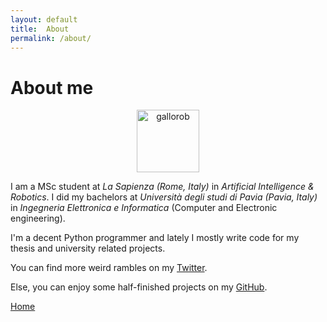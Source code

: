 ```yaml
---
layout: default
title:  About
permalink: /about/
---
```


# About me
<p align="center">
  <img src="https://avatars1.githubusercontent.com/u/32876132?s=460&u=04061a41dc379f3047290ed4621c9ade164f0f5e&v=4?raw=true" alt="gallorob" height="100"/>
</p>


I am a MSc student at _La Sapienza (Rome, Italy)_ in _Artificial Intelligence & Robotics_. I did my bachelors at _Università degli studi di Pavia (Pavia, Italy)_ in _Ingegneria Elettronica e Informatica_ (Computer and Electronic engineering).

I'm a decent Python programmer and lately I mostly write code for my thesis and university related projects.

You can find more weird rambles on my [Twitter](https://twitter.com/gallorob2).

Else, you can enjoy some half-finished projects on my [GitHub](https://github.com/gallorob).



[Home](README.md)